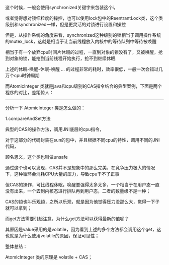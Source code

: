 这个时候，一般会使用synchronized关键字来包装这个i，

或者觉得想对锁细粒度的操控，也可以使用lock包中的ReentrantLock类，这个类级别和synchronized一样，但是更灵活的对锁进行设置和操控

但是，从操作系统的角度来看，synchronized这种级别的锁相当于调用操作系统的mutex_lock，这就是相当于让当前线程放入内核中的等待队列中等待被唤醒

相当于有一个放弃cpu时间片休眠的过程，一直到对象的锁没有了，又被唤醒，抢到对象的锁，能抢到当前线程开始执行，抢不到继续休眠

上述的休眠-唤醒-休眠-唤醒 ... 的过程非常的耗时，效率很低，一般一次会错过几万个cpu时钟周期

而AtomicInteger 类就是java和cpu级别的CAS指令结合的典型案例，下面是两个程序的对比，差距惊人：

--------------

分析一下 AtomicInteger 类是怎么做的：



1.compareAndSet方法



典型的CAS的操作方法，调用JNI底层的cpu指令，

对于这部分的代码封装在sun的包中，并且根据不同cpu的特性，调用不同的JNI代码，

顾名思义，这个类也叫做unsafe

通过这个也可以发现，CAS并不是想象中的那么完美，在竞争压力极大的情况下，这种循环会消耗CPU大量的压力，导致cpu干不了正事

但CAS的操作，可比线程休眠，唤醒要强得太多太多，一个相当于在用户态一直没有出来，一个去到内核态进行排队再到用户态，二者的数量级不是一种；

CAS的锁也叫乐观锁，之所以乐观，就是因为他觉得压力没那么大，觉得一下子就可以拿到；

而get方法需要引起注意，为什么get方法可以获得最新的值呢？

其原因是value采用的是volatile，因为看到上述的多个方法都会调用这个get，这也就是为什么使用volatile的原因，保证可见性；


整体总结：

AtomicInteger 类的原理是 volatile + CAS；